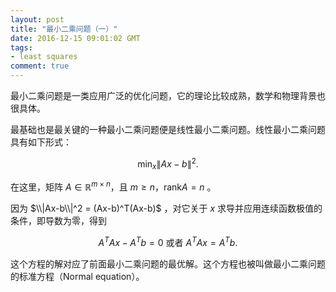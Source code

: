 ```yaml
---
layout: post
title: "最小二乘问题（一）"
date: 2016-12-15 09:01:02 GMT
tags:
- least squares
comment: true
---
```


最小二乘问题是一类应用广泛的优化问题，它的理论比较成熟，数学和物理背景也很具体。

最基础也是最关键的一种最小二乘问题便是线性最小二乘问题。线性最小二乘问题具有如下形式：

$$
\min_x \|Ax-b\|^2.
$$

在这里，矩阵 $A \in \mathbb{R}^{m\times n}$，且 $m\geq{}n$，$\mathrm{rank}A = n$ 。

因为 $\\|Ax-b\\|^2 = (Ax-b)^T(Ax-b)$ ，对它关于 $x$ 求导并应用连续函数极值的条件，即导数为零，得到

$$
A^TA x - A^Tb = 0 \text{ 或者 } A^TAx = A^Tb.
$$

这个方程的解对应了前面最小二乘问题的最优解。这个方程也被叫做最小二乘问题的标准方程（Normal equation）。
